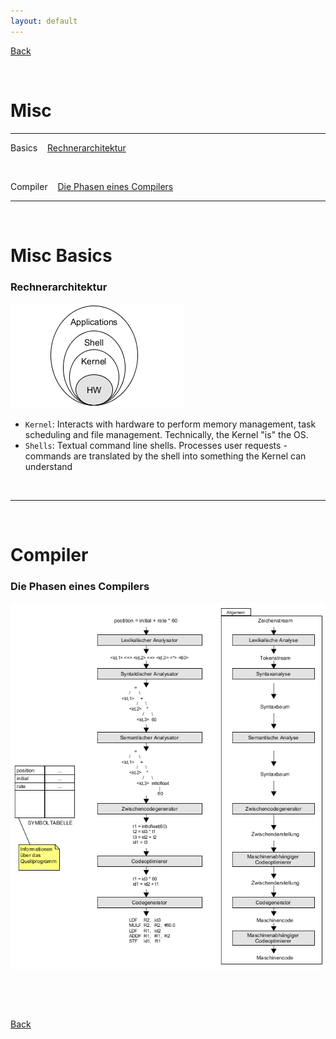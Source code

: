 ```yaml
---
layout: default
---
```


[Back](../)

&nbsp;

# Misc
---
Basics
&nbsp;&nbsp;&nbsp;[Rechnerarchitektur](#link001)

&nbsp;

Compiler
&nbsp;&nbsp;&nbsp;[Die Phasen eines Compilers](#link002)

---

&nbsp;

# Misc Basics

### <a name="link001"></a> Rechnerarchitektur
![01](../assets/pics/architecture.png)  

- `Kernel`: Interacts with hardware to perform memory management, task scheduling and file management. Technically, the Kernel "is" the OS.  
- `Shells`: Textual command line shells. Processes user requests - commands are translated by the shell into something the Kernel can understand

&nbsp;

---  

&nbsp;

# Compiler

### <a name="link002"></a> Die Phasen eines Compilers
![c01](../assets/pics/compiler_01.png)  

&nbsp;

&nbsp;

[Back](../)
